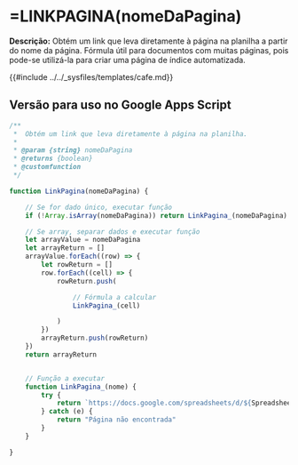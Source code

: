 # =LINKPAGINA(nomeDaPagina)

**Descrição:** Obtém um link que leva diretamente à página na planilha a partir do nome da página. Fórmula útil para documentos com muitas páginas, pois pode-se utilizá-la para criar uma página de índice automatizada.

{{#include ../../_sysfiles/templates/cafe.md}}

## Versão para uso no Google Apps Script
```javascript
/**
 *  Obtém um link que leva diretamente à página na planilha.
 *
 * @param {string} nomeDaPagina
 * @returns {boolean}
 * @customfunction
 */

function LinkPagina(nomeDaPagina) {

    // Se for dado único, executar função
    if (!Array.isArray(nomeDaPagina)) return LinkPagina_(nomeDaPagina)

    // Se array, separar dados e executar função 
    let arrayValue = nomeDaPagina
    let arrayReturn = []
    arrayValue.forEach((row) => {
        let rowReturn = []
        row.forEach((cell) => {
            rowReturn.push(

                // Fórmula a calcular
                LinkPagina_(cell)

            )
        })
        arrayReturn.push(rowReturn)
    })
    return arrayReturn


    // Função a executar
    function LinkPagina_(nome) {
        try {
            return `https://docs.google.com/spreadsheets/d/${SpreadsheetApp.getActiveSpreadsheet().getId()}/edit#gid=${SpreadsheetApp.getActiveSpreadsheet().getSheetByName(nome).getSheetId()}`
        } catch (e) {
            return "Página não encontrada"
        }
    }

}
```